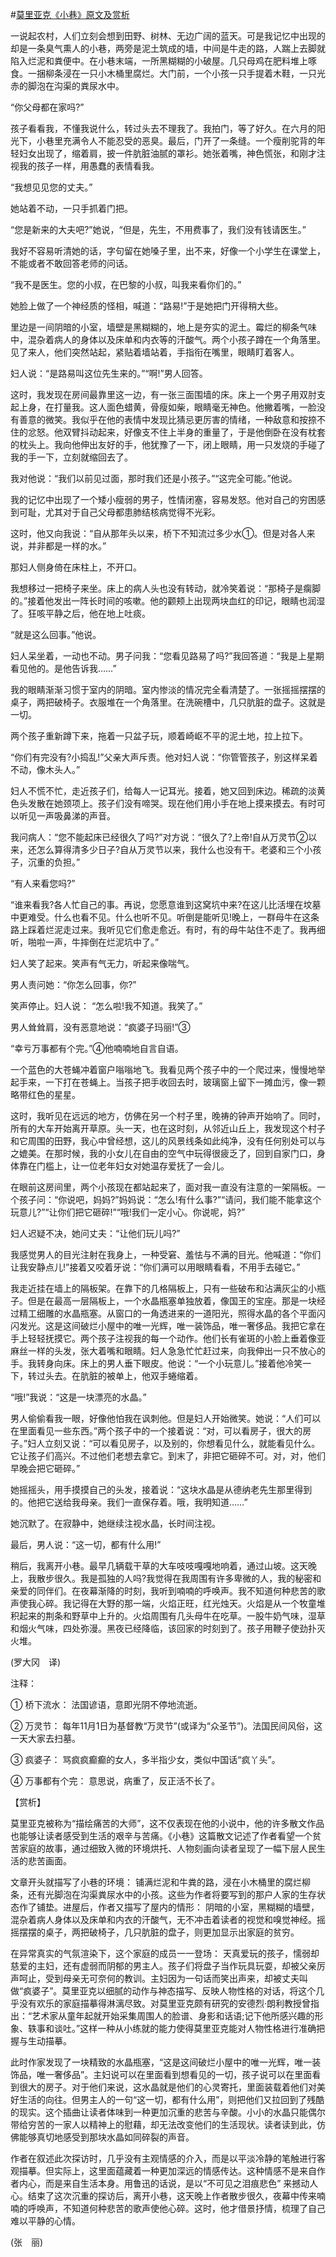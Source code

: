 #[莫里亚克《小巷》原文及赏析](https://www.vrrw.net/wx/12323.html)

一说起农村，人们立刻会想到田野、树林、无边广阔的蓝天。可是我记忆中出现的却是一条臭气熏人的小巷，两旁是泥土筑成的墙，中间是牛走的路，人踹上去脚就陷入烂泥和粪便中。在小巷末端，一所黑糊糊的小破屋。几只母鸡在肥料堆上啄食。一捆柳条浸在一只小木桶里腐烂。大门前，一个小孩一只手提着木鞋，一只光赤的脚泡在沟渠的粪尿水中。

“你父母都在家吗?”

孩子看看我，不懂我说什么，转过头去不理我了。我拍门，等了好久。在六月的阳光下，小巷里充满令人不能忍受的恶臭。最后，门开了一条缝。一个瘦削驼背的年轻妇女出现了，缩着肩，披一件肮脏油腻的罩衫。她张着嘴，神色慌张，和刚才注视我的孩子一样，用愚蠢的表情看我。

“我想见见您的丈夫。”

她站着不动，一只手抓着门把。

“您是新来的大夫吧?”她说，“但是，先生，不用费事了，我们没有钱请医生。”

我好不容易听清她的话，字句留在她嗓子里，出不来，好像一个小学生在课堂上，不能或者不敢回答老师的问话。

“我不是医生。您的小叔，在巴黎的小叔，叫我来看你们的。”

她脸上做了一个神经质的怪相，喊道：“路易!”于是她把门开得稍大些。



里边是一间阴暗的小室，墙壁是黑糊糊的，地上是夯实的泥土。霉烂的柳条气味中，混杂着病人的身体以及床单和内衣等的汗酸气。两个小孩子蹲在一个角落里。见了来人，他们突然站起，紧贴着墙站着，手指衔在嘴里，眼睛盯着客人。

妇人说：“是路易叫这位先生来的。”“啊!”男人回答。

这时，我发现在房间最靠里这一边，有一张三面围墙的床。床上一个男子用双肘支起上身，在打量我。这人面色蜡黄，骨瘦如柴，眼睛毫无神色。他撇着嘴，一脸没有善意的微笑。我似乎在他的表情中发现比猜忌更厉害的情绪，一种敌意和按捺不住的忿怒。他双臂抖动起来，好像支不住上半身的重量了，于是他倒卧在没有枕套的枕头上。我向他伸出友好的手，他犹豫了一下，闭上眼睛，用一只发烧的手碰了我的手一下，立刻就缩回去了。

我对他说：“我们以前见过面，那时我们还是小孩子。”“这完全可能。”他说。

我的记忆中出现了一个矮小瘦弱的男子，性情闭塞，容易发怒。他对自己的穷困感到可耻，尤其对于自己父母都患肺结核病觉得不光彩。

这时，他又向我说：“自从那年头以来，桥下不知流过多少水①。但是对各人来说，并非都是一样的水。”

那妇人侧身倚在床柱上，不开口。

我想移过一把椅子来坐。床上的病人头也没有转动，就冷笑着说：“那椅子是瘸脚的。”接着他发出一阵长时间的咳嗽。他的颧颊上出现两块血红的印记，眼睛也润湿了。狂咳平静之后，他在地上吐痰。

“就是这么回事。”他说。

妇人呆坐着，一动也不动。男子问我：“您看见路易了吗?”我回答道：“我是上星期看见他的。是他告诉我……”

我的眼睛渐渐习惯于室内的阴暗。室内惨淡的情况完全看清楚了。一张摇摇摆摆的桌子，两把破椅子。衣服堆在一个角落里。在洗碗槽中，几只肮脏的盘子。这就是一切。

两个孩子重新蹲下来，拖着一只盆子玩，顺着崎岖不平的泥土地，拉上拉下。

“你们有完没有?小捣乱!”父亲大声斥责。他对妇人说：“你管管孩子，别这样呆着不动，像木头人。”

妇人不慌不忙，走近孩子们，给每人一记耳光。接着，她又回到床边。稀疏的淡黄色头发散在她颈项上。孩子们没有啼哭。现在他们用小手在地上摸来摸去。有时可以听见一声吸鼻涕的声音。

我问病人：“您不能起床已经很久了吗?”对方说：“很久了?上帝!自从万灵节②以来，还怎么算得清多少日子?自从万灵节以来，我什么也没有干。老婆和三个小孩子，沉重的负担。”

“有人来看您吗?”

“谁来看我?各人忙自己的事。再说，您愿意谁到这窝坑中来?在这儿比活埋在坟墓中更难受。什么也看不见。什么也听不见。听倒是能听见!晚上，一群母牛在这条路上踩着烂泥走过来。我听见它们愈走愈近。有时，有的母牛站住不走了。我再细听，啪啦一声，牛摔倒在烂泥坑中了。”

妇人笑了起来。笑声有气无力，听起来像喘气。

男人责问她：“你怎么回事，你?”

笑声停止。妇人说： “怎么啦!我不知道。我笑了。”

男人耸耸肩，没有恶意地说：“疯婆子玛丽!”③

“幸亏万事都有个完。”④他喃喃地自言自语。

一个蓝色的大苍蝇冲着窗户嗡嗡地飞。我看见两个孩子中的一个爬过来，慢慢地举起手来，一下打在苍蝇上。当孩子把手收回去时，玻璃窗上留下一摊血污，像一颗略带红色的星星。

这时，我听见在远远的地方，仿佛在另一个村子里，晚祷的钟声开始响了。同时，所有的大车开始离开草原。头一天，也在这时刻，从邻近山丘上，我发现这个村子和它周围的田野，我心中曾经想，这儿的风景线条如此纯净，没有任何别处可以与之媲美。在那时候，我的小女儿在自由的空气中玩得很疲乏了，回到自家门口，身体靠在门槛上，让一位老年妇女对她温存爱抚了一会儿。

在眼前这房间里，两个小孩现在都站起来了，面对我一直没有注意的一架隔板。一个孩子问：“你说吧，妈妈?”妈妈说：“怎么!有什么事?”“请问，我们能不能拿这个玩意儿?”“让你们把它砸碎!”“哦!我们一定小心。你说呢，妈?”

妇人迟疑不决，她问丈夫：“让他们玩儿吗?”

我感觉男人的目光注射在我身上，一种受窘、羞怯与不满的目光。他喊道：“你们让我安静点儿!”接着又咬着牙说：“你们满可以用眼睛看看，不用手去碰它。”

我走近挂在墙上的隔板架。在靠下的几格隔板上，只有一些破布和沾满灰尘的小瓶子。但是在最高一层隔板上，一个水晶瓶塞单独放着，像国王的宝座。那是一块经过精工细雕的水晶瓶塞。从窗口的一角透进来的一道阳光，照得水晶的各个平面闪闪发光。这是这间破烂小屋中的唯一光辉，唯一装饰品，唯一奢侈品。我把它拿在手上轻轻抚摸它。两个孩子注视我的每一个动作。他们长有雀斑的小脸上垂着像亚麻丝一样的头发，张大着嘴和眼睛。妇人急急忙忙赶过来，向我伸出一只不放心的手。我转身向床。床上的男人垂下眼皮。他说：“一个小玩意儿。”接着他冷笑一下，转过头去。在肮脏的被单上，他双手蜷缩着。

“哦!”我说：“这是一块漂亮的水晶。”

男人偷偷看我一眼，好像他怕我在讽刺他。但是妇人开始微笑。她说：“人们可以在里面看见一些东西。”两个孩子中的一个接着说：“对，可以看房子，很大的房子。”妇人立刻又说：“可以看见房子，以及别的，你想看见什么，就能看见什么。它让孩子们高兴。不过他们老想去拿它。到末了，非把它砸碎不可。对，对，他们早晚会把它砸碎。”

她摇摇头，用手摸摸自己的头发，接着说：“这块水晶是从德纳老先生那里得到的。他把它送给我母亲。我们一直保存着。哦，我明知道……”

她沉默了。在寂静中，她继续注视水晶，长时间注视。

最后，男人说：“这一切，都有什么用!”

稍后，我离开小巷。最早几辆载干草的大车吱吱嘎嘎地响着，通过山坡。这天晚上，我散步很久。我是孤独的人吗?我觉得在我周围有许多卑微的人，我的秘密和亲爱的同伴们。在夜幕渐降的时刻，我听到喃喃的呼唤声。我不知道何种悲苦的歌声使我心碎。我记得在大野的那一端，火焰正旺，红光烛天。火焰是从一个牧童堆积起来的荆条和野草中上升的。火焰周围有几头母牛在吃草。一股牛奶气味，湿草和烟火气味，四处弥漫。黑夜已经降临，该回家的时刻到了。孩子用鞭子使劲扑灭火堆。

(罗大冈　译)

注释：

① 桥下流水： 法国谚语，意即光阴不停地流逝。

② 万灵节： 每年11月1日为基督教“万灵节”(或译为“众圣节”)。法国民间风俗，这一天大家去扫墓。

③ 疯婆子： 骂疯疯癫癫的女人，多半指少女，类似中国话“疯丫头”。

④ 万事都有个完： 意思说，病重了，反正活不长了。

【赏析】

莫里亚克被称为“描绘痛苦的大师”，这不仅表现在他的小说中，他的许多散文作品也能够让读者感受到生活的艰辛与苦痛。《小巷》这篇散文记述了作者看望一个贫苦家庭的故事，通过细致入微的环境烘托、人物刻画向读者呈现了一幅下层人民生活的悲苦画面。

文章开头就描写了小巷的环境： 铺满烂泥和牛粪的路，浸在小木桶里的腐烂柳条，还有光脚泡在沟渠粪尿水中的小孩。这些为作者将要写到的那户人家的生存状态作了铺垫。进屋后，作者又描写了屋内的情形： 阴暗的小室，黑糊糊的墙壁，混杂着病人身体以及床单和内衣的汗酸气，无不冲击着读者的视觉和嗅觉神经。摇摇摆摆的桌子，两把破椅子，几只肮脏的盘子，则更加显示出家庭的贫穷。

在异常真实的气氛渲染下，这个家庭的成员一一登场： 天真爱玩的孩子，懦弱却慈爱的主妇，还有虚弱而阴郁的男主人。孩子们将盘子当作玩具玩耍，却被父亲厉声呵止，受到母亲无可奈何的教训。主妇因为一句话而笑出声来，却被丈夫叫做“疯婆子”。莫里亚克以细腻的动作与神态描写、反映人物性格的对话，将这个几乎没有欢乐的家庭描摹得淋漓尽致。对莫里亚克颇有研究的安德烈·朗利教授曾指出：“艺术家从童年起就开始采集周围人的脸谱、身影和话语;记下他所感兴趣的形象、轶事和谈吐。”这样一种从小练就的能力使得莫里亚克能对人物性格进行准确把握与生动描摹。

此时作家发现了一块精致的水晶瓶塞，“这是这间破烂小屋中的唯一光辉，唯一装饰品，唯一奢侈品”。主妇说可以在里面看到想看见的一切，孩子说可以在里面看到很大的房子。对于他们来说，这水晶就是他们的心灵寄托，里面装载着他们对美好生活的向往。但男主人的一句“这一切，都有什么用”，则把他们又拉回到了残酷的现实。这个插曲让读者体味到一种更加沉重的悲苦与辛酸。小小的水晶只能偶尔带给穷苦的一家人以精神上的慰藉，却无法改变他们的生活现状。读者读到此，仿佛能够真切地感受到那块水晶如同碎裂的声音。

作者在叙述此次探访时，几乎没有主观情感的介入，而是以平淡冷静的笔触进行客观描摹。但实际上，这里面蕴藏着一种更加深远的情感传达。这种情感不是来自作者内心，而是来自生活本身。用鲁迅的话说，是以“不可见之泪痕悲色” 来撼动人心。结束了这次沉重的探访后，离开小巷，这天晚上作者散步很久，夜幕中传来喃喃的呼唤声，不知道何种悲苦的歌声使他心碎。这时，他才借景抒情，梳理了自己难以平静的心情。

(张　丽)

